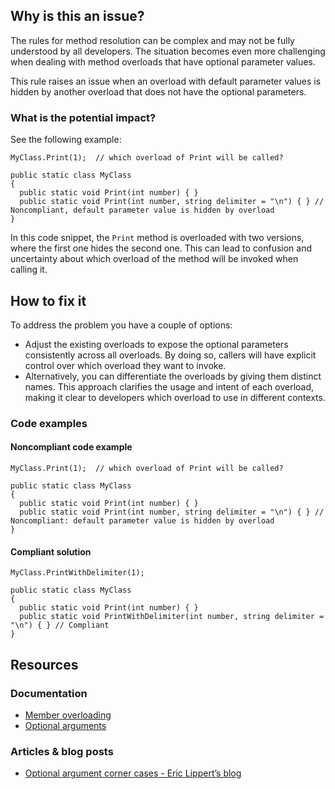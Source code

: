 ## Why is this an issue?

The rules for method resolution can be complex and may not be fully understood by all developers. The situation becomes even more challenging when
dealing with method overloads that have optional parameter values.

This rule raises an issue when an overload with default parameter values is hidden by another overload that does not have the optional
parameters.

### What is the potential impact?

See the following example:

    MyClass.Print(1);  // which overload of Print will be called?
    
    public static class MyClass
    {
      public static void Print(int number) { }
      public static void Print(int number, string delimiter = "\n") { } // Noncompliant, default parameter value is hidden by overload
    }

In this code snippet, the `Print` method is overloaded with two versions, where the first one hides the second one. This can lead to
confusion and uncertainty about which overload of the method will be invoked when calling it.

## How to fix it

To address the problem you have a couple of options:

- Adjust the existing overloads to expose the optional parameters consistently across all overloads. By doing so, callers will have explicit
  control over which overload they want to invoke.
- Alternatively, you can differentiate the overloads by giving them distinct names. This approach clarifies the usage and intent of each
  overload, making it clear to developers which overload to use in different contexts.

### Code examples

#### Noncompliant code example

    MyClass.Print(1);  // which overload of Print will be called?
    
    public static class MyClass
    {
      public static void Print(int number) { }
      public static void Print(int number, string delimiter = "\n") { } // Noncompliant: default parameter value is hidden by overload
    }

#### Compliant solution

    MyClass.PrintWithDelimiter(1);
    
    public static class MyClass
    {
      public static void Print(int number) { }
      public static void PrintWithDelimiter(int number, string delimiter = "\n") { } // Compliant
    }

## Resources

### Documentation

- [Member overloading](https://learn.microsoft.com/en-us/dotnet/standard/design-guidelines/member-overloading)
- [Optional arguments](https://learn.microsoft.com/en-us/dotnet/csharp/programming-guide/classes-and-structs/named-and-optional-arguments#optional-arguments)

### Articles & blog posts

- [Optional argument corner cases - Eric Lippert’s blog](https://ericlippert.com/2011/05/09/optional-argument-corner-cases-part-one/)